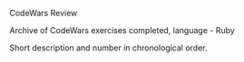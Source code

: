 CodeWars Review

Archive of CodeWars exercises completed, language - Ruby

Short description and number in chronological order. 
